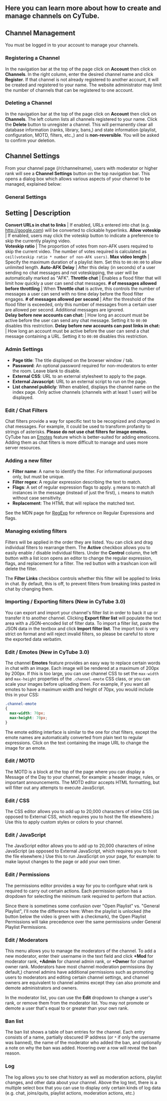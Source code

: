 ## Here you can learn more about how to create and manage channels on CyTube.

## Channel Management
You must be logged in to your account to manage your channels.

### Registering a Channel
In the navigation bar at the top of the page click on **Account** then click on **Channels**.  In the right column, enter the desired channel name and click **Register**.  If that channel is not already registered to another account, it will be created and registered to your name.  The website administrator may limit the number of channels that can be registered to one account.

### Deleting a Channel
In the navigation bar at the top of the page click on **Account** then click on **Channels**.  The left column lists all channels registered to your name.  Click the **Delete** button to unregister a channel.  This will permanently clear all database information (ranks, library, bans,) and state information (playlist, configuration, MOTD, filters, etc.,) and is **non-reversible**.  You will be asked to confirm your deletion.  

## Channel Settings
From your channel page (/r/channelname), users with moderator or higher rank will see a **Channel Settings** button on the top navigation bar.  This opens a dialog box which allows various aspects of your channel to be managed, explained below:

### General Settings

 Setting | Description
 ----------------------
**Convert URLs in chat to links** | If enabled, URLs entered into chat (e.g. http://google.com) will be converted to clickable hyperlinks.
**Allow voteskip** | If enabled, users may click the voteskip button to indicate a preference to skip the currently playing video.  
**Voteskip ratio** | The proportion of votes from non-AFK users required to skip the current video.  The number of votes required is calculated as `ceil(voteskip ratio * number of non-AFK users)`.
**Max video length** | Specify the maximum duration of a playlist item.  Set this to `00:00:00` to allow unlimited length.
**Auto-AFK Delay** | After this delay (in seconds) of a user sending no chat messages and not voteskipping, the user will be automatically marked as "AFK".
**Throttle chat** | Enables a flood filter that will limit how quickly a user can send chat messages.
**# of messages allowed before throttling** | When **Throttle chat** is active, this controls the number of messages a user can send with no time delay before the flood filter engages.
**# of messages allowed per second** | After the threshold of the flood filter is exceeded, only this number of messages from a certain user are allowed per second.  Additional messages are ignored.  
**Delay before new accounts can chat:** | How long an account must be active before the user can send any chat message. Setting it to `00:00` disables this restriction.
**Delay before new accounts can post links in chat:** | How long an account must be active before the user can send a chat message containing a URL. Setting it to `00:00` disables this restriction.  
    
### Admin Settings
  * **Page title**: The title displayed on the browser window / tab.
  * **Password**: An optional password required for non-moderators to enter the room.  Leave blank to disable.
  * **External CSS**: URL to an external stylesheet to apply to the page.
  * **External Javascript**: URL to an external script to run on the page.
  * **List channel publicly**: When enabled, displays the channel name on the index page.  Only active channels (channels with at least 1 user) will be displayed.

### Edit / Chat Filters
Chat filters provide a way for specific text to be recognized and changed in chat messages.  For example, it could be used to transform profanity to strings of asterisks.  **Please do not use chat filters for image emotes.**  CyTube has an [Emotes](#wiki-edit--emotes-new-in-cytube-30) feature which is better-suited for adding emoticons. Adding them as chat filters is more difficult to manage and uses more server resources.  

### Adding a new filter
  * **Filter name**: A name to identify the filter.  For informational purposes only, but must be unique.
  * **Filter regex**: A regular expression describing the text to match.
  * **Flags**: A set of regular expression flags to apply.  `g` means to match all instances in the message (instead of just the first), `i` means to match without case sensitivity.
  * **Replacement**: The HTML that will replace the matched text.

See the MDN page for [RegExp](https://developer.mozilla.org/en-US/docs/Web/JavaScript/Reference/Global_Objects/RegExp) for reference on Regular Expressions and flags.

### Managing existing filters
Filters will be applied in the order they are listed.  You can click and drag individual filters to rearrange them.  The **Active** checkbox allows you to easily enable / disable individual filters.  Under the **Control** column, the left button with a list icon opens an editor to change the regular expression, flags, and replacement for a filter.  The red button with a trashcan icon will delete the filter.

The **Filter Links** checkbox controls whether this filter will be applied to links in chat.  By default, this is off, to prevent filters from breaking links pasted in chat by changing them.

### Importing / Exporting filters (New in CyTube 3.0)
You can export and import your channel's filter list in order to back it up or transfer it to another channel.  Clicking **Export filter list** will populate the text area with a JSON-encoded list of filter data.  To import a filter list, paste the JSON data in the textbox and click **Import filter list**.  The import tool is very strict on format and will reject invalid filters, so please be careful to store the exported data verbatim.

### Edit / Emotes (New in CyTube 3.0)
The channel **Emotes** feature provides an easy way to replace certain words in chat with an image.  Each image will be rendered at a maximum of 200px by 200px.  If this is too large, you can use channel CSS to set the `max-width` and `max-height` properties of the `.channel-emote` CSS class, or you can scale your images before uploading them.  For example, if you want all emotes to have a maximum width and height of 70px, you would include this in your CSS:

```css
.channel-emote
{
  max-width: 70px;
  max-height: 70px;
}
```

The emote editing interface is similar to the one for chat filters, except the emote names are automatically converted from plain text to regular expressions.  Click on the text containing the image URL to change the image for an emote.

### Edit / MOTD
The MOTD is a block at the top of the page where you can display a Message of the Day to your channel, for example: a header image, rules, or important announcements.  The MOTD editor accepts HTML formatting, but will filter out any attempts to execute JavaScript.

### Edit / CSS
The CSS editor allows you to add up to 20,000 characters of inline CSS (as opposed to External CSS, which requires you to host the file elsewhere.)  Use this to apply custom styles or colors to your channel.

### Edit / JavaScript
The JavaScript editor allows you to add up to 20,000 characters of inline JavaScript (as opposed to External JavaScript, which requires you to host the file elsewhere.)  Use this to run JavaScript on your page, for example: to make layout changes to the page or add your own timer.

### Edit / Permissions
The permissions editor provides a way for you to configure what rank is required to carry out certain actions.  Each permission option has a dropdown for selecting the minimum rank required to perform that action.

Since there is sometimes some confusion over "Open Playlist" vs. "General Playlist", I'll note the difference here:  When the playlist is unlocked (the button below the video is green with a checkmark), the Open Playlist Permissions will take precedence over the same permissions under General Playlist Permissions.

### Edit / Moderators
This menu allows you to manage the moderators of the channel.  To add a new moderator, enter their username in the text field and click **+Mod** for moderator rank, **+Admin** for channel admin rank, or **+Owner** for channel owner rank.  Moderators have most channel moderation permissions (by default,) channel admins have additional permissions such as promoting users to moderators and editing certain channel settings, and channel owners are equivalent to channel admins except they can also promote and demote administrators and owners.

In the moderator list, you can use the **Edit** dropdown to change a user's rank, or remove them from the moderator list.  You may not promote or demote a user that's equal to or greater than your own rank.

### Ban list
The ban list shows a table of ban entries for the channel.  Each entry consists of a name, partially obscured IP address (or `*` if only the username was banned), the name of the moderator who added the ban, and optionally a note on why the ban was added.  Hovering over a row will reveal the ban reason.

### Log
The log allows you to see chat history as well as moderation actions, playlist changes, and other data about your channel.  Above the log text, there is a multiple select box that you can use to display only certain kinds of log data (e.g. chat, joins/quits, playlist actions, moderation actions, etc.)
